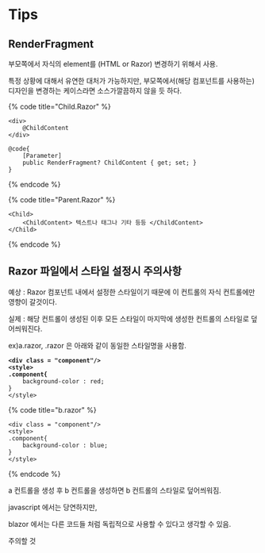 # Tips

## RenderFragment

부모쪽에서 자식의 element를 (HTML or Razor)  변경하기 위해서 사용.

특정 상황에 대해서 유연한 대처가 가능하지만, 부모쪽에서(해당 컴포넌트를 사용하는)  디자인을 변경하는 케이스라면 소스가깔끔하지 않을 듯 하다.&#x20;

{% code title="Child.Razor" %}
```cshtml
<div>
    @ChildContent
</div>

@code{
    [Parameter]
    public RenderFragment? ChildContent { get; set; }
}
```
{% endcode %}

{% code title="Parent.Razor" %}
```cshtml
<Child>
    <ChildContent> 텍스트나 태그나 기타 등등 </ChildContent>
</Child>
```
{% endcode %}



## Razor 파일에서 스타일 설정시 주의사항

예상 : Razor 컴포넌트 내에서 설정한 스타일이기 때문에 이 컨트롤의 자식 컨트롤에만 영향이 갈것이다.

실제 : 해당 컨트롤이 생성된 이후 모든 스타일이 마지막에 생성한 컨트롤의 스타일로 덮어씌워진다.

ex)a.razor, .razor 은 아래와   같이 동일한 스타일명을 사용함.

<pre data-title="a.razor"><code><strong>&#x3C;div class = "component"/>
</strong><strong>&#x3C;style>
</strong><strong>.component{
</strong>    background-color : red;
}
&#x3C;/style>
</code></pre>

{% code title="b.razor" %}
```
<div class = "component"/>
<style>
.component{
    background-color : blue;
}
</style>
```
{% endcode %}

a 컨트롤을 생성 후 b 컨트롤을 생성하면 b 컨트롤의 스타일로 덮어씌워짐.

javascript 에서는 당연하지만,&#x20;

blazor 에서는 다른 코드들 처럼 독립적으로 사용할 수 있다고 생각할 수 있음.&#x20;

주의할 것
